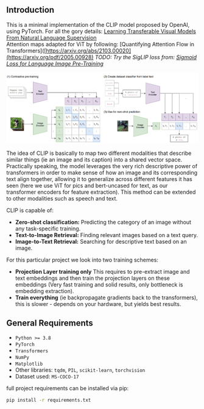 ## Introduction
This is a minimal implementation of the CLIP model proposed by OpenAI, using PyTorch. For all the gory 
details: [Learning Transferable Visual Models From Natural Language 
Supervision](https://arxiv.org/pdf/2103.00020)  
Attention maps adapted for ViT by following: [Quantifying Attention Flow in Transformers]([https://arxiv.org/abs/2103.00020](https://arxiv.org/pdf/2005.00928)
_TODO: Try the SigLIP loss from: [Sigmoid Loss for Language Image Pre-Training](https://arxiv.org/pdf/2303.15343)_   

![clip_model](assets/clip_desc.png)


The idea of CLIP is basically to map two different modalities that describe similar things (ie an image and 
its caption) into a shared vector space. Practically speaking, the model leverages the very rich descriptive 
power of transformers in order to make sense of how an image and its corresponding text align together, 
allowing it to generalize across different features it has seen (here we use ViT for pics and bert-uncased 
for text, as our transformer encoders for feature extraction). This method can be extended to other 
modalities such as speech and text.

CLIP is capable of:
- **Zero-shot classification:** Predicting the category of an image without any task-specific training.
- **Text-to-Image Retrieval:** Finding relevant images based on a text query.
- **Image-to-Text Retrieval:** Searching for descriptive text based on an image.

For this particular project we look into two training schemes:
- **Projection Layer training only** This requires to pre-extract image and text embeddings and then train 
the projection layers on these embeddings (Very fast training and solid results, only bottleneck is 
embedding extraction).
- **Train everything** (ie backpropagate gradients back to the transformers), this is slower - depends on 
your 
hardware, but yields best results.  

## General Requirements
- `Python >= 3.8`
- `PyTorch`
- `Transformers`
- `NumPy`
- `Matplotlib` 
- Other libraries: `tqdm`, `PIL`, `scikit-learn`, `torchvision`
- Dataset used: `MS-COCO-17`

full project requirements can be installed via pip:
```bash
pip install -r requirements.txt
